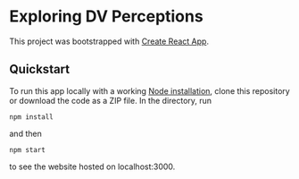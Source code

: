 # Exploring DV Perceptions

This project was bootstrapped with [Create React App](https://github.com/facebook/create-react-app).

## Quickstart 

To run this app locally with a working [Node installation](https://nodejs.org/en/download/), clone this repository or 
download the code as a ZIP file. In the directory, run 

```npm install ``` 

and then  

```npm start``` 

to see the website hosted on localhost:3000. 


